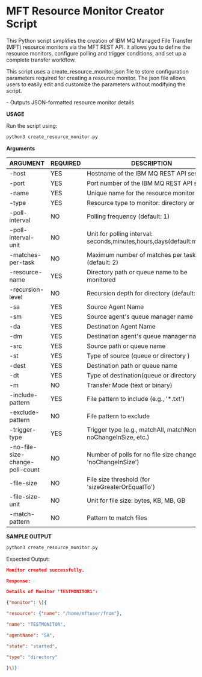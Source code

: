 # **MFT Resource Monitor Creator Script**

This Python script simplifies the creation of IBM MQ Managed File Transfer (MFT) resource monitors via the MFT REST API. It allows you to define the resource monitors, configure polling and trigger conditions, and set up a complete transfer workflow.

This script uses a create_resource_monitor.json file to store configuration parameters required for creating a resource monitor. The json file allows users to easily edit and customize the parameters without modifying the script.

\- Outputs JSON-formatted resource monitor details

**USAGE**

Run the script using:

```bash 
python3 create_resource_monitor.py 
```

**Arguments**

| ARGUMENT | REQUIRED | DESCRIPTION |
| --- | --- | --- |
| \-host | YES | Hostname of the IBM MQ REST API server |
| \-port | YES | Port number of the IBM MQ REST API server |
| \-name | YES | Unique name for the resource monitor |
| \-type | YES | Resource type to monitor: directory or queue |
| \-poll-interval | NO  | Polling frequency (default: 1) |
| \-poll-interval-unit | NO  | Unit for polling interval: seconds,minutes,hours,days(default:minutes) |
| \-matches-per-task | NO  | Maximum number of matches per task (default: 2) |
| \-resource-name | YES | Directory path or queue name to be monitored |
| \-recursion-level | NO  | Recursion depth for directory (default: 1) |
| \-sa | YES | Source Agent Name |
| \-sm | YES | Source agent's queue manager name |
| \-da | YES | Destination Agent Name |
| \-dm | YES | Destination agent's queue manager name |
| \-src | YES | Source path or queue name |
| \-st | YES | Type of source (queue or directory ) |
| \-dest | YES | Destination path or queue name |
| \-dt | YES | Type of destination(queue or directory) |
| \-m | NO  | Transfer Mode (text or binary) |
| \-include-pattern | YES | File pattern to include (e.g., '\*.txt') |
| \-exclude-pattern | NO  | File pattern to exclude |
| \-trigger-type | YES | Trigger type (e.g., matchAll, matchNone, noChangeInSize, etc.) |
| \-no-file-size-change-poll-count | NO  | Number of polls for no file size change (for 'noChangeInSize') |
| \-file-size | NO  | File size threshold (for 'sizeGreaterOrEqualTo') |
| \-file-size-unit | NO  | Unit for file size: bytes, KB, MB, GB |
| \-match-pattern | NO  | Pattern to match files |

**SAMPLE OUTPUT**
```bash
python3 create_resource_monitor.py 
```
Expected Output:
```json
Monitor created successfully.

Response:

Details of Monitor 'TESTMONITOR1':

{"monitor": \[{

"resource": {"name": "/home/mftuser/from"},

"name": "TESTMONITOR",

"agentName": "SA",

"state": "started",

"type": "directory"

}\]}
```
